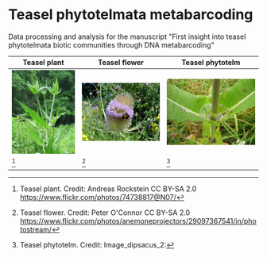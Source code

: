 # Teasel phytotelmata metabarcoding
Data processing and analysis for the manuscript "First insight into teasel phytotelmata biotic communities through DNA metabarcoding"

| Teasel plant  | Teasel flower | Teasel phytotelm |
| ------------- | ------------- | ------------- |
|![Teasel plant](images/Image_dipsacus_3.jpg)|![Teasel flower](images/Image_dipsacus_1.jpg)|![Teasel phytotelm](images/Image_dipsacus_2.jpg)|
|[^1]|[^2]|[^3]|  

[^1]: Teasel plant. Credit: Andreas Rockstein CC BY-SA 2.0 https://www.flickr.com/photos/74738817@N07/  
[^2]: Teasel flower. Credit: Peter O'Connor CC BY-SA 2.0 https://www.flickr.com/photos/anemoneprojectors/29097367541/in/photostream/  
[^3]: Teasel phytotelm. Credit: Image_dipsacus_2:  
